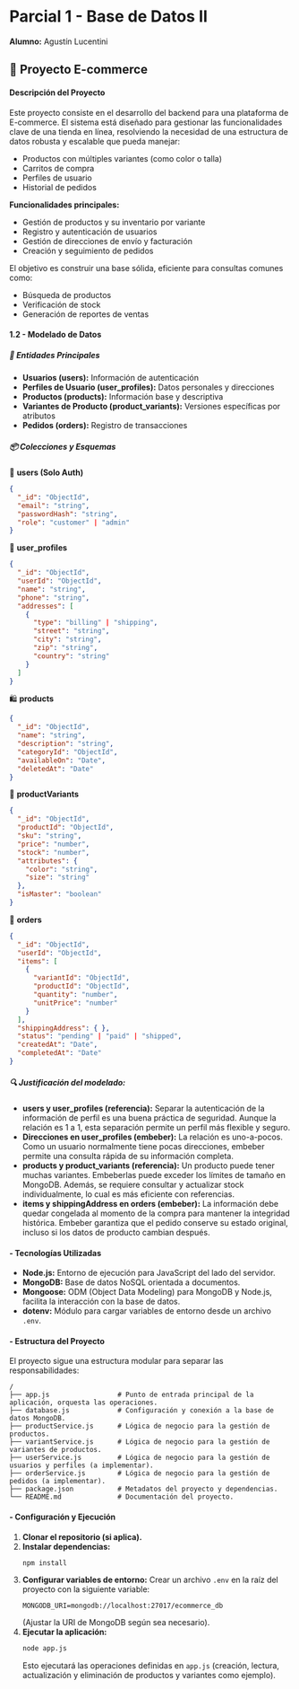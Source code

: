 # Parcial 1 - Base de Datos II

**Alumno:** Agustín Lucentini

## 🛒 Proyecto E-commerce

#### Descripción del Proyecto

Este proyecto consiste en el desarrollo del backend para una plataforma de E-commerce. El sistema está diseñado para gestionar las funcionalidades clave de una tienda en línea, resolviendo la necesidad de una estructura de datos robusta y escalable que pueda manejar:

- Productos con múltiples variantes (como color o talla)
- Carritos de compra
- Perfiles de usuario
- Historial de pedidos

**Funcionalidades principales:**

- Gestión de productos y su inventario por variante
- Registro y autenticación de usuarios
- Gestión de direcciones de envío y facturación
- Creación y seguimiento de pedidos

El objetivo es construir una base sólida, eficiente para consultas comunes como:

- Búsqueda de productos
- Verificación de stock
- Generación de reportes de ventas

#### 1.2 - Modelado de Datos

##### 🧾 Entidades Principales

- **Usuarios (users):** Información de autenticación
- **Perfiles de Usuario (user_profiles):** Datos personales y direcciones
- **Productos (products):** Información base y descriptiva
- **Variantes de Producto (product_variants):** Versiones específicas por atributos
- **Pedidos (orders):** Registro de transacciones

##### 📦 Colecciones y Esquemas

🔐 **users (Solo Auth)**

```json
{
  "_id": "ObjectId",
  "email": "string",
  "passwordHash": "string",
  "role": "customer" | "admin"
}
```

👤 **user_profiles**

```json
{
  "_id": "ObjectId",
  "userId": "ObjectId",
  "name": "string",
  "phone": "string",
  "addresses": [
    {
      "type": "billing" | "shipping",
      "street": "string",
      "city": "string",
      "zip": "string",
      "country": "string"
    }
  ]
}
```

🛍️ **products**

```json
{
  "_id": "ObjectId",
  "name": "string",
  "description": "string",
  "categoryId": "ObjectId",
  "availableOn": "Date",
  "deletedAt": "Date"
}
```

🔁 **productVariants**

```json
{
  "_id": "ObjectId",
  "productId": "ObjectId",
  "sku": "string",
  "price": "number",
  "stock": "number",
  "attributes": {
    "color": "string",
    "size": "string"
  },
  "isMaster": "boolean"
}
```

🧾 **orders**

```json
{
  "_id": "ObjectId",
  "userId": "ObjectId",
  "items": [
    {
      "variantId": "ObjectId",
      "productId": "ObjectId",
      "quantity": "number",
      "unitPrice": "number"
    }
  ],
  "shippingAddress": { },
  "status": "pending" | "paid" | "shipped",
  "createdAt": "Date",
  "completedAt": "Date"
}
```

##### 🔍 Justificación del modelado:

- **users y user_profiles (referencia):** Separar la autenticación de la información de perfil es una buena práctica de seguridad. Aunque la relación es 1 a 1, esta separación permite un perfil más flexible y seguro.
- **Direcciones en user_profiles (embeber):** La relación es uno-a-pocos. Como un usuario normalmente tiene pocas direcciones, embeber permite una consulta rápida de su información completa.
- **products y product_variants (referencia):** Un producto puede tener muchas variantes. Embeberlas puede exceder los límites de tamaño en MongoDB. Además, se requiere consultar y actualizar stock individualmente, lo cual es más eficiente con referencias.
- **items y shippingAddress en orders (embeber):** La información debe quedar congelada al momento de la compra para mantener la integridad histórica. Embeber garantiza que el pedido conserve su estado original, incluso si los datos de producto cambian después.

#### - Tecnologías Utilizadas

*   **Node.js:** Entorno de ejecución para JavaScript del lado del servidor.
*   **MongoDB:** Base de datos NoSQL orientada a documentos.
*   **Mongoose:** ODM (Object Data Modeling) para MongoDB y Node.js, facilita la interacción con la base de datos.
*   **dotenv:** Módulo para cargar variables de entorno desde un archivo `.env`.

#### - Estructura del Proyecto

El proyecto sigue una estructura modular para separar las responsabilidades:

```
/
├── app.js                 # Punto de entrada principal de la aplicación, orquesta las operaciones.
├── database.js            # Configuración y conexión a la base de datos MongoDB.
├── productService.js      # Lógica de negocio para la gestión de productos.
├── variantService.js      # Lógica de negocio para la gestión de variantes de productos.
├── userService.js         # Lógica de negocio para la gestión de usuarios y perfiles (a implementar).
├── orderService.js        # Lógica de negocio para la gestión de pedidos (a implementar).
├── package.json           # Metadatos del proyecto y dependencias.
└── README.md              # Documentación del proyecto.
```

#### - Configuración y Ejecución

1.  **Clonar el repositorio (si aplica).**
2.  **Instalar dependencias:**
    ```bash
    npm install
    ```
3.  **Configurar variables de entorno:**
    Crear un archivo `.env` en la raíz del proyecto con la siguiente variable:
    ```
    MONGODB_URI=mongodb://localhost:27017/ecommerce_db
    ```
    (Ajustar la URI de MongoDB según sea necesario).
4.  **Ejecutar la aplicación:**
    ```bash
    node app.js
    ```
    Esto ejecutará las operaciones definidas en `app.js` (creación, lectura, actualización y eliminación de productos y variantes como ejemplo).

